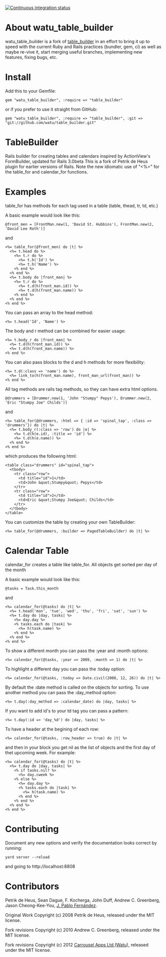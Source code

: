 <a href="http://travis-ci.org/watu/table_builder"><img src="https://secure.travis-ci.org/watu/table_builder.png" alt="Continuous integration status"/></a>


About watu_table_builder
========================

watu_table_builder is a fork of [table_builder](https://github.com/jchunky/table_builder) in an effort to bring it up to
speed with the current Ruby and Rails practices (bundler, gem, ci) as well as maybe re-vive it, start merging useful
branches, implementing new features, fixing bugs, etc.

Install
=======

Add this to your Gemfile:

    gem "watu_table_builder", :require => "table_builder"

or if you prefer to use it straight from GitHub:

    gem "watu_table_builder", :require => "table_builder", :git => "git://github.com/watu/table_builder.git"

TableBuilder
============

Rails builder for creating tables and calendars inspired by ActionView's FormBuilder, updated for Rails 3.0beta
This is a fork of Petrik de Heus plugin for earlier versions of Rails.  Note the new idiomatic use of "<%=" for the
table_for and calendar_for functions.

Examples
========

table_for has methods for each tag used in a table (table, thead, tr, td, etc.)

A basic example would look like this:

    @front_men = [FrontMan.new(1, 'David St. Hubbins'), FrontMan.new(2, 'David Lee Roth')]

and

    <%= table_for(@front_men) do |t| %>
      <%= t.head do %>
        <%= t.r do %>
          <%= t.h('Id') %>
          <%= t.h('Name') %>
        <% end %>
      <% end %>
      <%= t.body do |front_man| %>
        <%= t.r do %>
          <%= t.d(h(front_man.id)) %>
          <%= t.d(h(front_man.name)) %>
        <% end %>
      <% end %>
    <% end %>

You can pass an array to the head method:

    <%= t.head('Id', 'Name') %>

The body and r method can be combined for easier usage:

    <%= t.body_r do |front_man| %>
      <%= t.d(h(front_man.id)) %>
      <%= t.d(h(front_man.name)) %>
    <% end %>

You can also pass blocks to the d and h methods for more flexibility:


    <%= t.d(:class => 'name') do %>
      <%= link_to(h(front_man.name), front_man_url(front_man)) %>
    <% end %>

All tag methods are rails tag methods, so they can have extra html options.

    @drummers = [Drummer.new(1, 'John "Stumpy" Pepys'), Drummer.new(2, 'Eric "Stumpy Joe" Childs')]

and

    <%= table_for(@drummers, :html => { :id => 'spinal_tap', :class => 'drummers'}) do |t| %>
      <%= t.body_r(:class => 'row') do |e| %>
        <%= t.d(h(e.id), :title => 'id') %>
        <%= t.d(h(e.name)) %>
      <% end %>
    <% end %>

which produces the following html:

    <table class="drummers" id="spinal_tap">
      <tbody>
        <tr class="row">
          <td title="id">1</td>
          <td>John &quot;Stumpy&quot; Pepys</td>
        </tr>
        <tr class="row">
          <td title="id">2</td>
          <td>Eric &quot;Stumpy Joe&quot; Childs</td>
        </tr>
      </tbody>
    </table>


You can customize the table by creating your own TableBuilder:

    <%= table_for(@drummers, :builder => PagedTableBuilder) do |t| %>

Calendar Table
==============

calendar_for creates a table like table_for.
All objects get sorted per day of the month

A basic example would look like this:

    @tasks = Task.this_month

and

    <%= calendar_for(@tasks) do |t| %>
      <%= t.head('mon', 'tue', 'wed', 'thu', 'fri', 'sat', 'sun') %>
      <%= t.day do |day, tasks| %>
        <%= day.day %>
        <% tasks.each do |task| %>
          <%= h(task.name) %>
        <% end %>
      <% end %>
    <% end %>

To show a different month you can pass the :year and :month options:

    <%= calendar_for(@tasks, :year => 2009, :month => 1) do |t| %>

To highlight a different day you can pass the :today option:

    <%= calendar_for(@tasks, :today => Date.civil(2008, 12, 26)) do |t| %>

By default the :date method is called on the objects for sorting.
To use another method you can pass the :day_method option:

    <%= t.day(:day_method => :calendar_date) do |day, tasks| %>

If you want to add id's to your td tag you can pass a pattern:

    <%= t.day(:id => 'day_%d') do |day, tasks| %>

To have a header at the begining of each row:

    <%= calendar_for(@tasks, :row_header => true) do |t| %>

and then in your block you get nil as the list of objects and the first day of thet upcoming week. For example:

    <%= calendar_for(@tasks) do |t| %>
      <%= t.day do |day, tasks| %>
        <% if tasks.nil? %>
          <%= day.cweek %>
        <% else %>
          <%= day.day %>
          <% tasks.each do |task| %>
            <%= h(task.name) %>
          <% end %>
        <% end %>
      <% end %>
    <% end %>

Contributing
============

Document any new options and verify the documentation looks correct by running:

    yard server --reload

and going to http://localhost:8808

Contributors
============

Petrik de Heus, Sean Dague, F. Kocherga, John Duff, Andrew C. Greenberg, Jason Cheong-Kee-You, [J. Pablo Fernández](http://pupeno.com).

Original Work Copyright (c) 2008 Petrik de Heus, released under the MIT license.

Fork revisions Copyright (c) 2010 Andrew C. Greenberg, released under the MIT license.

Fork revisions Copyright (c) 2012 [Carrousel Apps Ltd (Watu)](http://watuhq.com), released under the MIT license.
